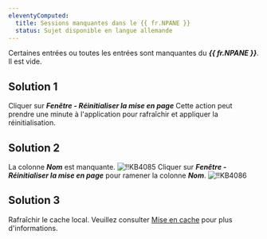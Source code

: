 ```yaml
---
eleventyComputed:
  title: Sessions manquantes dans le {{ fr.NPANE }}
  status: Sujet disponible en langue allemande
---
```

Certaines entrées ou toutes les entrées sont manquantes du ***{{ fr.NPANE }}***. Il est vide.
## Solution 1
Cliquer sur ***Fenêtre - Réinitialiser la mise en page*** Cette action peut prendre une minute à l'application pour rafraîchir et appliquer la réinitialisation.
## Solution 2
La colonne ***Nom*** est manquante.
![!!KB4085](https://cdnweb.devolutions.net/docs/docs_en_kb_KB4085.png)
Cliquer sur ***Fenêtre - Réinitialiser la mise en page*** pour ramener la colonne ***Nom***.
![!!KB4086](https://cdnweb.devolutions.net/docs/docs_en_kb_KB4086.png)
## Solution 3
Rafraîchir le cache local. Veuillez consulter [Mise en cache](/rdm/mac/kb/rdm-windows/troubleshooting-articles/caching/) pour plus d'informations.